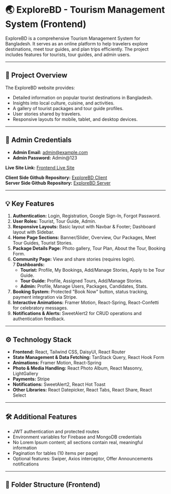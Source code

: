 # 🌏 ExploreBD - Tourism Management System (Frontend)

ExploreBD is a comprehensive Tourism Management System for Bangladesh. It serves as an online platform to help travelers explore destinations, meet tour guides, and plan trips efficiently. The project includes features for tourists, tour guides, and admin users.

---

## 📌 Project Overview
The ExploreBD website provides:
- Detailed information on popular tourist destinations in Bangladesh.
- Insights into local culture, cuisine, and activities.
- A gallery of tourist packages and tour guide profiles.
- User stories shared by travelers.
- Responsive layouts for mobile, tablet, and desktop devices.

---

## 🔑 Admin Credentials
- **Admin Email:** admin@example.com  
- **Admin Password:** Admin@123  

**Live Site Link:** [Frontend Live Site](#)  

**Client Side Github Repository:** [ExploreBD Client](#)  
**Server Side Github Repository:** [ExploreBD Server](#)  

---

## 💡 Key Features
1. **Authentication:** Login, Registration, Google Sign-In, Forgot Password.  
2. **User Roles:** Tourist, Tour Guide, Admin.  
3. **Responsive Layouts:** Basic layout with Navbar & Footer; Dashboard layout with Sidebar.  
4. **Home Page Sections:** Banner/Slider, Overview, Our Packages, Meet Tour Guides, Tourist Stories.  
5. **Package Details Page:** Photo gallery, Tour Plan, About the Tour, Booking Form.  
6. **Community Page:** View and share stories (requires login).  
7 **Dashboards:**  
   - **Tourist:** Profile, My Bookings, Add/Manage Stories, Apply to be Tour Guide.  
   - **Tour Guide:** Profile, Assigned Tours, Add/Manage Stories.  
   - **Admin:** Profile, Manage Users, Packages, Candidates, Stats. 
8. **Booking System:** Protected "Book Now" button, status tracking, payment integration via Stripe.  
9. **Interactive Animations:** Framer Motion, React-Spring, React-Confetti for celebratory messages.  
10. **Notifications & Alerts:** SweetAlert2 for CRUD operations and authentication feedback.  

---

## ⚙️ Technology Stack
- **Frontend:** React, Tailwind CSS, DaisyUI, React Router  
- **State Management & Data Fetching:** TanStack Query, React Hook Form  
- **Animations:** Framer Motion, React-Spring  
- **Photo & Media Handling:** React Photo Album, React Masonry, LightGallery  
- **Payments:** Stripe  
- **Notifications:** SweetAlert2, React Hot Toast  
- **Other Libraries:** React Datepicker, React Tabs, React Share, React Select  

---

## 🛠️ Additional Features
- JWT authentication and protected routes  
- Environment variables for Firebase and MongoDB credentials  
- No Lorem Ipsum content; all sections contain real, meaningful information  
- Pagination for tables (10 items per page)  
- Optional features: Swiper, Axios interceptor, Offer Announcements notifications  

---

## 📁 Folder Structure (Frontend)
